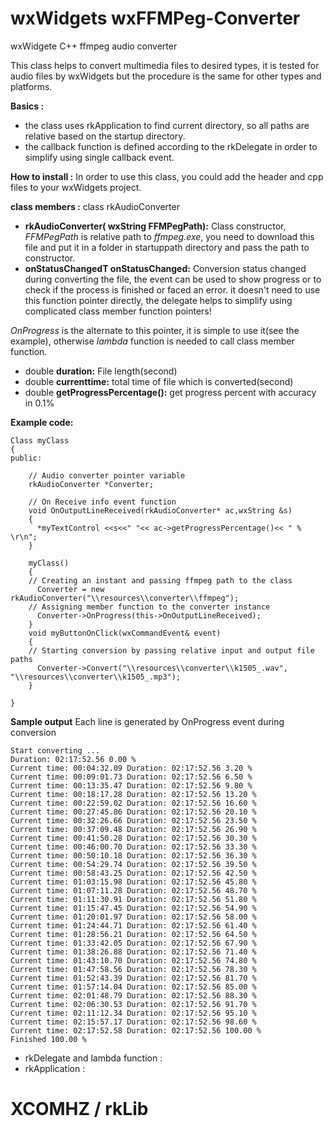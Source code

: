 # wxWidgets wxFFMPeg-Converter
wxWidgete C++ ffmpeg audio converter

This class helps to convert multimedia files to desired types, it is tested for audio files by wxWidgets but the procedure is the same for other types and platforms. 

**Basics :**
* the class uses rkApplication to find current directory, so all paths are relative based on the startup directory.
* the callback function is defined according to the rkDelegate in order to simplify using single callback event.

**How to install :** In order to use this class, you could add the header and cpp files to your wxWidgets project.

**class members :** class rkAudioConverter
* **rkAudioConverter( wxString FFMPegPath):** Class constructor, *FFMPegPath* is relative path to *ffmpeg.exe*, you need to download this file and put it in a folder in startuppath directory and pass the path to constructor.
* **onStatusChangedT onStatusChanged:** Conversion status changed during converting the file, the event can be used to show progress or to check if the process is finished or faced an error. it doesn't need to use this function pointer directly, the delegate helps to simplify using complicated class member function pointers!

*OnProgress* is the alternate to this pointer, it is simple to use it(see the example), otherwise *lambda* function is needed to call class member function.

* double **duration:** File length(second)
* double **currenttime:** total time of file which is converted(second)
* double **getProgressPercentage():** get progress percent with accuracy in 0.1%

**Example code:**
````
Class myClass
{
public:

    // Audio converter pointer variable 
  	rkAudioConverter *Converter;
    
    // On Receive info event function
    void OnOutputLineReceived(rkAudioConverter* ac,wxString &s)
    {
      *myTextControl <<s<<" "<< ac->getProgressPercentage()<< " % \r\n";
    }

    myClass()
    {
    // Creating an instant and passing ffmpeg path to the class
      Converter = new rkAudioConverter("\\resources\\converter\\ffmpeg");
    // Assigning member function to the converter instance
      Converter->OnProgress(this->OnOutputLineReceived);
    }  
    void myButtonOnClick(wxCommandEvent& event)
    {
    // Starting conversion by passing relative input and output file paths
      Converter->Convert("\\resources\\converter\\k1505_.wav", "\\resources\\converter\\k1505_.mp3");
    }

}
````
**Sample output** Each line is generated by OnProgress event during conversion
	
````
Start converting ...
Duration: 02:17:52.56 0.00 % 
Current time: 00:04:32.09 Duration: 02:17:52.56 3.20 % 
Current time: 00:09:01.73 Duration: 02:17:52.56 6.50 % 
Current time: 00:13:35.47 Duration: 02:17:52.56 9.80 % 
Current time: 00:18:17.28 Duration: 02:17:52.56 13.20 % 
Current time: 00:22:59.02 Duration: 02:17:52.56 16.60 % 
Current time: 00:27:45.86 Duration: 02:17:52.56 20.10 % 
Current time: 00:32:26.66 Duration: 02:17:52.56 23.50 % 
Current time: 00:37:09.48 Duration: 02:17:52.56 26.90 % 
Current time: 00:41:50.28 Duration: 02:17:52.56 30.30 % 
Current time: 00:46:00.70 Duration: 02:17:52.56 33.30 % 
Current time: 00:50:10.18 Duration: 02:17:52.56 36.30 % 
Current time: 00:54:29.74 Duration: 02:17:52.56 39.50 % 
Current time: 00:58:43.25 Duration: 02:17:52.56 42.50 % 
Current time: 01:03:15.98 Duration: 02:17:52.56 45.80 % 
Current time: 01:07:11.28 Duration: 02:17:52.56 48.70 % 
Current time: 01:11:30.91 Duration: 02:17:52.56 51.80 % 
Current time: 01:15:47.45 Duration: 02:17:52.56 54.90 % 
Current time: 01:20:01.97 Duration: 02:17:52.56 58.00 % 
Current time: 01:24:44.71 Duration: 02:17:52.56 61.40 % 
Current time: 01:28:56.21 Duration: 02:17:52.56 64.50 % 
Current time: 01:33:42.05 Duration: 02:17:52.56 67.90 % 
Current time: 01:38:26.88 Duration: 02:17:52.56 71.40 % 
Current time: 01:43:10.70 Duration: 02:17:52.56 74.80 % 
Current time: 01:47:58.56 Duration: 02:17:52.56 78.30 % 
Current time: 01:52:43.39 Duration: 02:17:52.56 81.70 % 
Current time: 01:57:14.04 Duration: 02:17:52.56 85.00 % 
Current time: 02:01:48.79 Duration: 02:17:52.56 88.30 % 
Current time: 02:06:30.53 Duration: 02:17:52.56 91.70 % 
Current time: 02:11:12.34 Duration: 02:17:52.56 95.10 % 
Current time: 02:15:57.17 Duration: 02:17:52.56 98.60 % 
Current time: 02:17:52.58 Duration: 02:17:52.56 100.00 % 
Finished 100.00 % 
````

* rkDelegate and lambda function :
* rkApplication :

# XCOMHZ / rkLib
